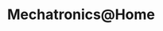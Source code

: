---
title: Mechatronics@Home
order: 2
img:
publications:
  - date: 2016-07-07
    img: /assets/images/word-clock.jpg
    vid:
    title: "Word Clock"
    description: A word clock that was colloboratively designed by my girlfriend Christina and I. I chose to do all of the electronics and programming from scratch for fun, but the word design was all her...
    note:
    links:
        code: https://github.com/trevorablett/WordClock
  - date: 2017-09-21
    img:
    vid:
    title: "The Clapper"
    description: A relay that is controlled with two claps (like <a href="https://www.youtube.com/watch?v=Ny8-G8EoWOw" target="_blank">this</a>), with a few other little bonuses. Pictures and video coming soon.
    note:
    links:
        code: https://github.com/trevorablett/the-clapper
---